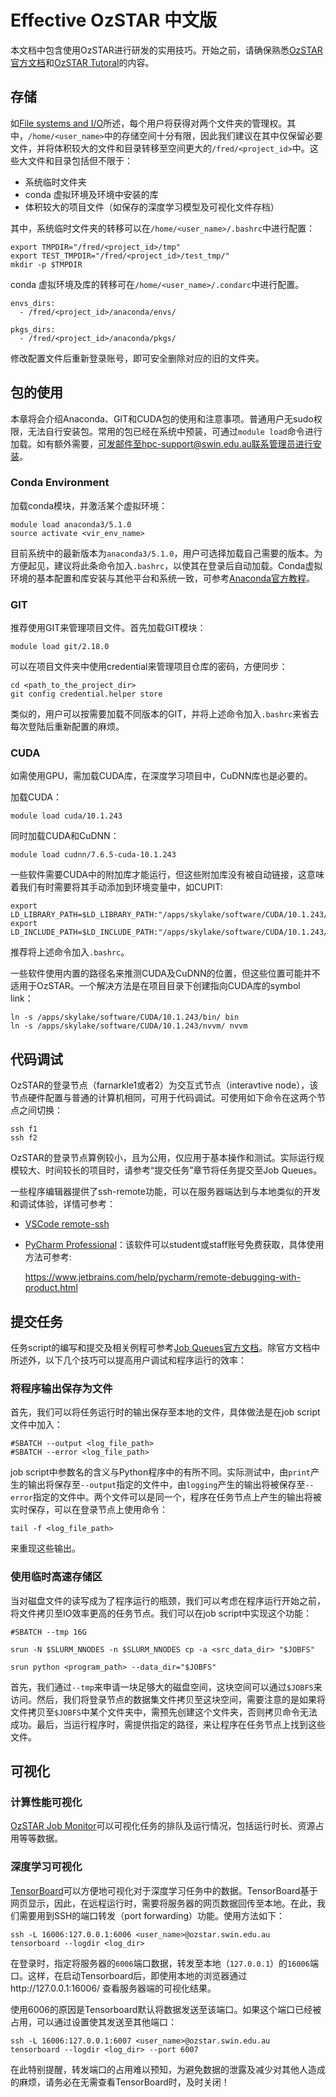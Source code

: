 # Effective OzSTAR  中文版

本文档中包含使用OzSTAR进行研发的实用技巧。开始之前，请确保熟悉[OzSTAR官方文档](https://supercomputing.swin.edu.au/)和[OzSTAR Tutoral](ozstar_tutorial.md)的内容。



## 存储
如[File systems and I/O](https://supercomputing.swin.edu.au/docs/1-getting_started/Filesystems.html)所述，每个用户将获得对两个文件夹的管理权。其中，`/home/<user_name>`中的存储空间十分有限，因此我们建议在其中仅保留必要文件，并将体积较大的文件和目录转移至空间更大的`/fred/<project_id>`中。这些大文件和目录包括但不限于：

* 系统临时文件夹
* conda 虚拟环境及环境中安装的库
* 体积较大的项目文件（如保存的深度学习模型及可视化文件存档）



其中，系统临时文件夹的转移可以在`/home/<user_name>/.bashrc`中进行配置：

```shell
export TMPDIR="/fred/<project_id>/tmp"
export TEST_TMPDIR="/fred/<project_id>/test_tmp/"
mkdir -p $TMPDIR
```

conda 虚拟环境及库的转移可在`/home/<user_name>/.condarc`中进行配置。

```shell
envs_dirs:
  - /fred/<project_id>/anaconda/envs/

pkgs_dirs:
  - /fred/<project_id>/anaconda/pkgs/
```

修改配置文件后重新登录账号，即可安全删除对应的旧的文件夹。



## 包的使用

本章将会介绍Anaconda、GIT和CUDA包的使用和注意事项。普通用户无sudo权限，无法自行安装包。常用的包已经在系统中预装，可通过`module load`命令进行加载。如有额外需要，可发邮件至hpc-support@swin.edu.au联系管理员进行安装。



### Conda Environment

加载conda模块，并激活某个虚拟环境：

```shell
module load anaconda3/5.1.0
source activate <vir_env_name>
```

目前系统中的最新版本为`anaconda3/5.1.0`，用户可选择加载自己需要的版本。为方便起见，建议将此条命令加入`.bashrc`，以使其在登录后自动加载。Conda虚拟环境的基本配置和库安装与其他平台和系统一致，可参考[Anaconda官方教程](https://docs.conda.io/projects/conda/en/latest/user-guide/tasks/manage-environments.html#creating-an-environment-with-commands)。



### GIT

推荐使用GIT来管理项目文件。首先加载GIT模块：

```shell
module load git/2.18.0
```

可以在项目文件夹中使用credential来管理项目仓库的密码，方便同步：

```shell
cd <path_to_the_project_dir>
git config credential.helper store
```

类似的，用户可以按需要加载不同版本的GIT，并将上述命令加入`.bashrc`来省去每次登陆后重新配置的麻烦。



### CUDA

如需使用GPU，需加载CUDA库，在深度学习项目中，CuDNN库也是必要的。

加载CUDA：

```shell
module load cuda/10.1.243
```

同时加载CUDA和CuDNN：

```shell
module load cudnn/7.6.5-cuda-10.1.243
```

一些软件需要CUDA中的附加库才能运行，但这些附加库没有被自动链接，这意味着我们有时需要将其手动添加到环境变量中，如CUPIT:

```shell
export LD_LIBRARY_PATH=$LD_LIBRARY_PATH:"/apps/skylake/software/CUDA/10.1.243/extras/CUPTI/lib64"
export LD_INCLUDE_PATH=$LD_INCLUDE_PATH:"/apps/skylake/software/CUDA/10.1.243/extras/CUPTI/include"
```

推荐将上述命令加入`.bashrc`。

一些软件使用内置的路径名来推测CUDA及CuDNN的位置，但这些位置可能并不适用于OzSTAR。一个解决方法是在项目目录下创建指向CUDA库的symbol link：

```shell
ln -s /apps/skylake/software/CUDA/10.1.243/bin/ bin
ln -s /apps/skylake/software/CUDA/10.1.243/nvvm/ nvvm
```



## 代码调试

OzSTAR的登录节点（farnarkle1或者2）为交互式节点（interavtive node），该节点硬件配置与普通的计算机相同，可用于代码调试。可使用如下命令在这两个节点之间切换：

```shell
ssh f1
ssh f2
```

OzSTAR的登录节点算例较小，且为公用，仅应用于基本操作和测试。实际运行规模较大、时间较长的项目时，请参考“提交任务”章节将任务提交至Job Queues。



一些程序编辑器提供了ssh-remote功能，可以在服务器端达到与本地类似的开发和调试体验，详情可参考：

* [VSCode remote-ssh](https://code.visualstudio.com/blogs/2019/07/25/remote-ssh)

* [PyCharm Professional](https://www.jetbrains.com/pycharm/)：该软件可以student或staff账号免费获取，具体使用方法可参考:

  https://www.jetbrains.com/help/pycharm/remote-debugging-with-product.html



## 提交任务

任务script的编写和提交及相关例程可参考[Job Queues官方文档](https://supercomputing.swin.edu.au/docs/2-ozstar/oz-partition.html)。除官方文档中所述外，以下几个技巧可以提高用户调试和程序运行的效率：

### 将程序输出保存为文件

首先，我们可以将任务运行时的输出保存至本地的文件，具体做法是在job script文件中加入：

```shell
#SBATCH --output <log_file_path>
#SBATCH --error <log_file_path>
```

job script中参数名的含义与Python程序中的有所不同。实际测试中，由`print`产生的输出将保存至`--output`指定的文件中，由`logging`产生的输出将被保存至`--error`指定的文件中。两个文件可以是同一个，程序在任务节点上产生的输出将被实时保存，可以在登录节点上使用命令：

```shell
tail -f <log_file_path>
```

来重现这些输出。



### 使用临时高速存储区

当对磁盘文件的读写成为了程序运行的瓶颈，我们可以考虑在程序运行开始之前，将文件拷贝至IO效率更高的任务节点。我们可以在job script中实现这个功能：

```shell
#SBATCH --tmp 16G

srun -N $SLURM_NNODES -n $SLURM_NNODES cp -a <src_data_dir> "$JOBFS"

srun python <program_path> --data_dir="$JOBFS"
```

首先，我们通过`--tmp`来申请一块足够大的磁盘空间，这块空间可以通过`$JOBFS`来访问。然后，我们将登录节点的数据集文件拷贝至这块空间，需要注意的是如果将文件拷贝至`$JOBFS`中某个文件夹中，需预先创建这个文件夹，否则拷贝命令无法成功。最后，当运行程序时，需提供指定的路径，来让程序在任务节点上找到这些文件。



## 可视化

### 计算性能可视化

[OzSTAR Job Monitor](https://supercomputing.swin.edu.au/monitor/)可以可视化任务的排队及运行情况，包括运行时长、资源占用等等数据。



### 深度学习可视化

[TensorBoard](https://www.tensorflow.org/tensorboard/)可以方便地可视化对于深度学习任务中的数据。TensorBoard基于网页显示，因此，在远程运行时，需要将服务器的网页数据回传至本地。在此，我们需要用到SSH的端口转发（port forwarding）功能。使用方法如下：

```shell
ssh -L 16006:127.0.0.1:6006 <user_name>@ozstar.swin.edu.au
tensorboard --logdir <log_dir>
```

在登录时，指定将服务器的`6006`端口数据，转发至本地（`127.0.0.1`）的`16006`端口。这样，在启动Tensorboard后，即使用本地的浏览器通过http://127.0.0.1:16006/ 查看服务器端的可视化结果。

使用6006的原因是Tensorboard默认将数据发送至该端口。如果这个端口已经被占用，可以通过设置使其发送至其他端口：

```shell
ssh -L 16006:127.0.0.1:6007 <user_name>@ozstar.swin.edu.au
tensorboard --logdir <log_dir> --port 6007
```

在此特别提醒，转发端口的占用难以预知，为避免数据的泄露及减少对其他人造成的麻烦，请务必在无需查看TensorBoard时，及时关闭！


